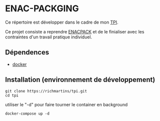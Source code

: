 # ENAC-PACKGING

Ce répertoire est développer dans le cadre de mon [TPI](http://www.ict-fr.ch/portail/images/documents/TPI/1_5_DirectiveTPI_OFFT2007.pdf).

Ce projet consiste a reprendre [ENACPACK](https://github.com/richmartins/EnacPack) et de le finialiser avec les contraintes d'un travail pratique individuel.

## Dépendences

* [docker](https://www.docker.com/)

## Installation (environnement de développement)

    git clone https://richmartins/tpi.git
    cd tpi

utiliser le "-d" pour faire tourner le container en background

    docker-compose up -d